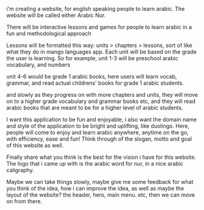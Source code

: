 i'm creating a website, for english speaking people to learn arabic. The website will be called either Arabic Nur.

There will be interactive lessons and games for people to learn arabic in a fun and methodological approach

Lessons will be formatted this way: units > chapters > lessons, sort of like what they do in mango languages app. Each unit will be based on the grade the user is learning. So for example, unit 1-3 will be preschool arabic vocabulary, and numbers

unit 4-6 would be grade 1 arabic books, here users will learn vocab, grammar, and read actual childrens' books for grade 1 arabic students. 

and slowly as they progress on with more chapters and units, they will move on to a higher grade vocabulary and grammar books etc, and they will read arabic books that are meant to be for a higher level of arabic students.

I want this application to be fun and enjoyable, i also want the domain name and style of the application to be bright and uplifting, like duolingo. Here, people will come to enjoy and learn arabic anywhere, anytime on the go, with efficiency, ease and fun! Think through of the slogan, motto and goal of this website as well. 

Finally share what you think is the best for the vision i have for this website. The logo that i came up with is the arabic word for nur, in a nice arabic caligraphy. 

Maybe we can take things slowly, maybe give me some feedback for what you think of the idea, how i can improve the idea, as well as maybe the layout of the website? the header, hero, main menu. etc, then we can move on from there.